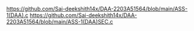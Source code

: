 https://github.com/Sai-deekshith14x/DAA-2203A51564/blob/main/ASS-1(DAA).c
https://github.com/Sai-deekshith14x/DAA-2203A51564/blob/main/ASS-1(DAA)SEC.c
